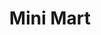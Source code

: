 ---
title: "Mini  Mart"
url: /karachi/mini-mart-lucknow-society-sector-31-e-korangi/
shop: supermarket
---